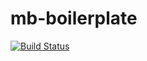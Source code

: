 # mb-boilerplate

[![Build Status](https://travis-ci.org/proximitybbdomu/mb-boilerplate.svg)](https://travis-ci.org/proximitybbdomu/mb-boilerplate)
